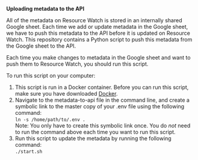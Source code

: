 **Uploading metadata to the API**

All of the metadata on Resource Watch is stored in an internally shared Google sheet. Each time we add or update metadata in the Google sheet, we have to push this metadata to the API before it is updated on Resource Watch. This repository contains a Python script to push this metadata from the Google sheet to the API.

Each time you make changes to metadata in the Google sheet and want to push them to Resource Watch, you should run this script.

To run this script on your computer: 
  1) This script is run in a Docker container. Before you can run this script, make sure you have downloaded [Docker](https://www.docker.com/).
  2) Navigate to the metadata-to-api file in the command line, and create a symbolic link to the master copy of your .env file using the following command:
    <br>`ln -s /home/path/to/.env .`
    <br> Note: You only have to create this symbolic link once. You do *not* need to run the command above each time you want to run this script.
  3) Run this script to update the metadata by running the following command:
    <br>`./start.sh`